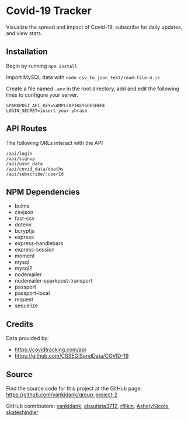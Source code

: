 # Covid-19 Tracker
Visualize the spread and impact of Covid-19, subscribe for daily updates, and view stats.

## Installation
Begin by running ```npm install```

Import MySQL data with ```node csv_to_json_test/read-file-4.js```

Create a file named ```.env``` in the root directory, add and edit the following lines to configure your server.
```
SPARKPOST_API_KEY=SAMPLEAPIKEYGOESHERE
LOGIN_SECRET=insert your phrase
```

## API Routes
The following URLs interact with the API

```
/api/login
/api/signup
/api/user_data
/api/covid_data/deaths
/api/subscribe/:userId
```

## NPM Dependencies

- bulma
- csvjson
- fast-csv
- dotenv
- bcryptjs
- express
- express-handlebars
- express-session
- moment
- mysql
- mysql2
- nodemailer
- nodemailer-sparkpost-transport
- passport
- passport-local
- request
- sequelize

## Credits

Data provided by:
- https://covidtracking.com/api
- https://github.com/CSSEGISandData/COVID-19

## Source
Find the source code for this project at the GitHub page: https://github.com/yankidank/group-project-2

GitHub contributors: 
[yankidank](https://github.com/yankidank), 
[abautista3712](https://github.com/abautista3712), 
[rfilkin](https://github.com/rfilkin), 
[AshelyNicole](https://github.com/AshelyNicole), 
[skateshindler](https://github.com/skateshindler) 



